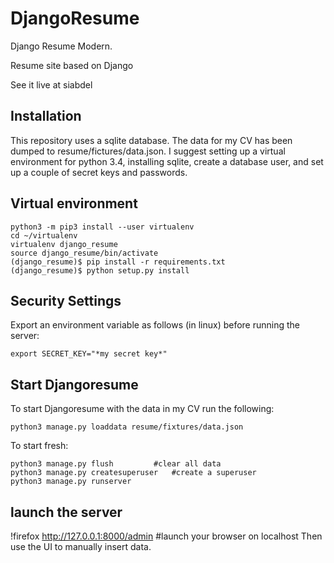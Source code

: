 # DjangoResume
Django Resume Modern.

Resume site based on Django

See it live at  siabdel

## Installation

This repository uses a sqlite database. The data for my CV has been dumped to resume/fictures/data.json. I suggest setting up a virtual environment for python 3.4, installing sqlite, create a database user, and set up a couple of secret keys and passwords.

## Virtual environment

```shell
python3 -m pip3 install --user virtualenv 
cd ~/virtualenv 
virtualenv django_resume
source django_resume/bin/activate
(django_resume)$ pip install -r requirements.txt 
(django_resume)$ python setup.py install  
```

## Security Settings

Export an environment variable as follows (in linux) before running the server:


```shell
export SECRET_KEY="*my secret key*"

```

## Start Djangoresume

To start Djangoresume with the data in my CV run the following:



```shell
python3 manage.py loaddata resume/fixtures/data.json

```

To start fresh:


```shell
python3 manage.py flush 		#clear all data
python3 manage.py createsuperuser 	#create a superuser
python3 manage.py runserver 		

```



## launch the server

!firefox http://127.0.0.1:8000/admin 	#launch your browser on localhost
Then use the UI to manually insert data.
